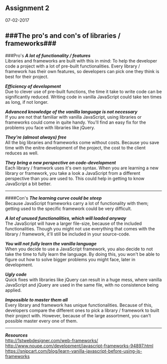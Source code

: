## Assignment 2  
07-02-2017

###The pro's and con's of libraries / frameworks###
---
###Pro's
***A lot of functionality / features***  
Libraries and frameworks are built with this in mind: To help the developer code a project with a lot of pre-built functionalities. Every library / framework has their own features, so developers can pick one they think is best for their project.


***Efficiency of development***  
Due to clever use of pre-built functions, the time it take to write code can be significantly reduced. Writing code in vanilla JavaScript could take ten times as long, if not longer.


***Advanced knowledge of the vanilla language is not necessary***  
If you are not that familiar with vanilla JavaScript, using libraries or frameworks could come in quite handy. You'll find an easy fix for the problems you face with libraries like jQuery.


***They're (almost always) free***  
All the big libraries and frameworks come without costs. Because you save time with the enitre development of the project, the cost to the client reduces as well. 


***They bring a new perspective on code-development***  
Each library / framwork uses it's own syntax. When you are learning a new library or framework, you take a look a JavaScript from a different perspective than you are used to. This could help in getting to know JavaScript a bit better.

---

####Con's
***The learning curve could be steep***  
Because JavaScript frameworks carry a lot of functionality with them; getting used to the specific framework could be very difficult.


***A lot of unused functionalities, which will loaded anyway***  
The JavaScript will have a larger file-size, because of the included functionalities. Though you might not use everything that comes with the library / framework, it'll still be included in your source-code.


***You will not fully learn the vanilla language***  
When you decide to use a JavaScript framework, you also decide to not take the time to fully learn the language. By doing this, you won't be able to figure out how to solve bigger problems you might face, later in development.


***Ugly code***  
Quick fixes with libraries like jQuery can result in a huge mess, where vanilla JavaScript and jQuery are used in the same file, with no consistence being applied. 


***Impossible to master them all***  
Every library and framework has unique functionalities. Because of this, developers compare the different ones to pick a library / framework to built their project with. However, because of the large assortment, you can't possible master every one of them.

---

***Resources***  
http://1stwebdesigner.com/web-frameworks/  
http://www.noupe.com/development/javascript-frameworks-94897.html  
https://snipcart.com/blog/learn-vanilla-javascript-before-using-js-frameworks
